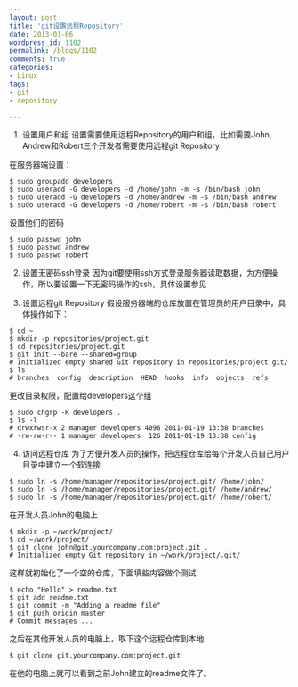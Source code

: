 ```yaml
---
layout: post
title: 'git设置远程Repository'
date: 2013-01-06
wordpress_id: 1102
permalink: /blogs/1102
comments: true
categories:
- Linux
tags:
- git
- repository

---
```

1. 设置用户和组
设置需要使用远程Repository的用户和组，比如需要John, Andrew和Robert三个开发者需要使用远程git Repository

在服务器端设置：

```
$ sudo groupadd developers
$ sudo useradd -G developers -d /home/john -m -s /bin/bash john
$ sudo useradd -G developers -d /home/andrew -m -s /bin/bash andrew
$ sudo useradd -G developers -d /home/robert -m -s /bin/bash robert
```

设置他们的密码

```
$ sudo passwd john
$ sudo passwd andrew
$ sudo passwd robert
```

2. 设置无密码ssh登录
因为git要使用ssh方式登录服务器读取数据，为方便操作，所以要设置一下无密码操作的ssh，具体设置参见<a href="http://blog.prosight.me/index.php/2013/01/1097" title="http://blog.prosight.me/index.php/2013/01/1097"></a>

3. 设置远程git Repository
假设服务器端的仓库放置在管理员的用户目录中，具体操作如下：

```
$ cd ~
$ mkdir -p repositories/project.git
$ cd repositories/project.git
$ git init --bare --shared=group
# Initialized empty shared Git repository in repositories/project.git/
$ ls
# branches  config  description  HEAD  hooks  info  objects  refs
```

更改目录权限，配置给developers这个组

```
$ sudo chgrp -R developers .
$ ls -l
# drwxrwsr-x 2 manager developers 4096 2011-01-19 13:38 branches
# -rw-rw-r-- 1 manager developers  126 2011-01-19 13:38 config
```

4. 访问远程仓库
为了方便开发人员的操作，把远程仓库给每个开发人员自己用户目录中建立一个软连接

```
$ sudo ln -s /home/manager/repositories/project.git/ /home/john/
$ sudo ln -s /home/manager/repositories/project.git/ /home/andrew/
$ sudo ln -s /home/manager/repositories/project.git/ /home/robert/
```
在开发人员John的电脑上

```
$ mkdir -p ~/work/project/
$ cd ~/work/project/
$ git clone john@git.yourcompany.com:project.git .
# Initialized empty Git repository in ~/work/project/.git/
```
这样就初始化了一个空的仓库，下面填些内容做个测试

```
$ echo "Hello" > readme.txt
$ git add readme.txt
$ git commit -m "Adding a readme file"
$ git push origin master
# Commit messages ...
```

之后在其他开发人员的电脑上，取下这个远程仓库到本地

```
$ git clone git.yourcompany.com:project.git
```
在他的电脑上就可以看到之前John建立的readme文件了。

